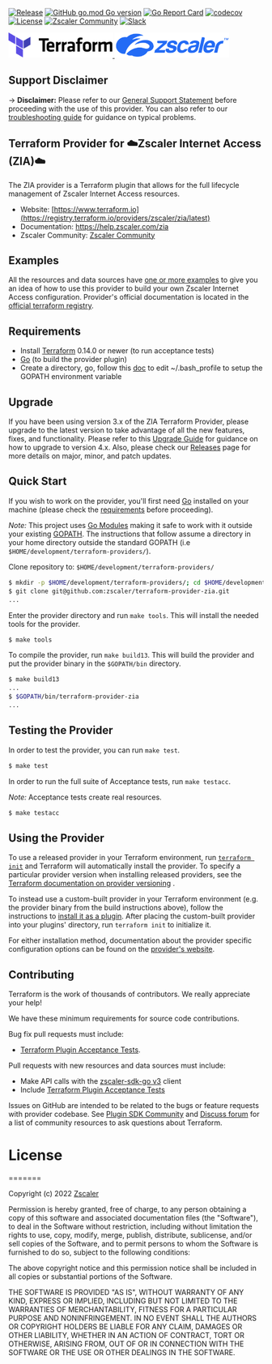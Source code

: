 [![Release](https://github.com/zscaler/terraform-provider-zia/actions/workflows/release.yml/badge.svg?branch=master)](https://github.com/zscaler/terraform-provider-zia/actions/workflows/release.yml)
[![GitHub go.mod Go version](https://img.shields.io/github/go-mod/go-version/zscaler/terraform-provider-zia)](https://github.com/zscaler/terraform-provider-zia/v3/blob/master/.go-version)
[![Go Report Card](https://goreportcard.com/badge/github.com/zscaler/terraform-provider-zia)](https://goreportcard.com/report/github.com/zscaler/terraform-provider-zia)
[![codecov](https://codecov.io/gh/zscaler/terraform-provider-zia/graph/badge.svg?token=A9J4AJS7F5)](https://codecov.io/gh/zscaler/terraform-provider-zia)
[![License](https://img.shields.io/github/license/zscaler/terraform-provider-zia?color=blue)](https://github.com/zscaler/terraform-provider-zia/v3/blob/master/LICENSE)
[![Zscaler Community](https://img.shields.io/badge/zscaler-community-blue)](https://community.zscaler.com/)
[![Slack](https://img.shields.io/badge/Join%20Our%20Community-Slack-blue)](https://forms.gle/3iMJvVmJDvmUy36q9)

<a href="https://terraform.io">
    <img src="https://raw.githubusercontent.com/hashicorp/terraform-website/master/public/img/logo-text.svg" alt="Terraform logo" title="Terraform" height="50" />
</a>

<a href="https://www.zscaler.com/">
    <img src="https://raw.githubusercontent.com/zscaler/zscaler-terraformer/master/images/zscaler_terraformer-logo.svg" alt="Zscaler logo" title="Zscaler" height="50" />
</a>

## Support Disclaimer

-> **Disclaimer:** Please refer to our [General Support Statement](docs/guides/support.md) before proceeding with the use of this provider. You can also refer to our [troubleshooting guide](docs/guides/troubleshooting.md) for guidance on typical problems.

## Terraform Provider for ☁️Zscaler Internet Access (ZIA)☁️

The ZIA provider is a Terraform plugin that allows for the full lifecycle management of Zscaler Internet Access resources.

- Website: [https://www.terraform.io](https://registry.terraform.io/providers/zscaler/zia/latest)
- Documentation: <https://help.zscaler.com/zia>
- Zscaler Community: [Zscaler Community](https://community.zscaler.com/)

## Examples

All the resources and data sources have [one or more examples](./examples) to give you an idea of how to use this
provider to build your own Zscaler Internet Access configuration. Provider's official documentation is located in the
[official terraform registry](https://registry.terraform.io/providers/zscaler/zia/latest/docs).

## Requirements

- Install [Terraform](https://www.terraform.io/downloads.html) 0.14.0 or newer (to run acceptance tests)
- [Go](https://golang.org/doc/install) (to build the provider plugin)
- Create a directory, go, follow this [doc](https://github.com/golang/go/wiki/SettingGOPATH) to edit ~/.bash_profile to setup the GOPATH environment variable

## Upgrade

If you have been using version 3.x of the ZIA Terraform Provider, please upgrade to the latest version to take advantage of
all the new features, fixes, and functionality. Please refer to this [Upgrade Guide](https://github.com/zscaler/terraform-provider-zia/issues/1338)
for guidance on how to upgrade to version 4.x. Also, please check our [Releases](https://github.com/zscaler/terraform-provider-zia/releases) page for more details on major, minor, and patch updates.

## Quick Start

If you wish to work on the provider, you'll first need [Go](http://www.golang.org) installed on your machine (please
check the [requirements](#requirements) before proceeding).

_Note:_ This project uses [Go Modules](https://blog.golang.org/using-go-modules) making it safe to work with it outside
your existing [GOPATH](http://golang.org/doc/code.html#GOPATH). The instructions that follow assume a directory in your
home directory outside the standard GOPATH (i.e `$HOME/development/terraform-providers/`).

Clone repository to: `$HOME/development/terraform-providers/`

```sh
$ mkdir -p $HOME/development/terraform-providers/; cd $HOME/development/terraform-providers/
$ git clone git@github.com:zscaler/terraform-provider-zia.git
...
```

Enter the provider directory and run `make tools`. This will install the needed tools for the provider.

```sh
$ make tools
```

To compile the provider, run `make build13`. This will build the provider and put the provider binary in the `$GOPATH/bin`
directory.

```sh
$ make build13
...
$ $GOPATH/bin/terraform-provider-zia
...
```

## Testing the Provider

In order to test the provider, you can run `make test`.

```sh
$ make test
```

In order to run the full suite of Acceptance tests, run `make testacc`.

_Note:_ Acceptance tests create real resources.

```sh
$ make testacc
```

## Using the Provider

To use a released provider in your Terraform environment,
run [`terraform init`](https://www.terraform.io/docs/commands/init.html) and Terraform will automatically install the
provider. To specify a particular provider version when installing released providers, see
the [Terraform documentation on provider versioning](https://www.terraform.io/docs/configuration/providers.html#version-provider-versions)
.

To instead use a custom-built provider in your Terraform environment (e.g. the provider binary from the build
instructions above), follow the instructions
to [install it as a plugin](https://www.terraform.io/docs/plugins/basics.html#installing-plugins). After placing the
custom-built provider into your plugins' directory, run `terraform init` to initialize it.

For either installation method, documentation about the provider specific configuration options can be found on
the [provider's website](https://registry.terraform.io/providers/zscaler/zia/latest/docs).

## Contributing

Terraform is the work of thousands of contributors. We really appreciate your help!

We have these minimum requirements for source code contributions.

Bug fix pull requests must include:

- [Terraform Plugin Acceptance Tests](https://developer.hashicorp.com/terraform/plugin/sdkv2/testing/acceptance-tests).

Pull requests with new resources and data sources must include:

- Make API calls with the [zscaler-sdk-go v3](https://github.com/zscaler/zscaler-sdk-go) client
- Include [Terraform Plugin Acceptance Tests](https://developer.hashicorp.com/terraform/plugin/sdkv2/testing/acceptance-tests)

Issues on GitHub are intended to be related to the bugs or feature requests with provider codebase.
See [Plugin SDK Community](https://www.terraform.io/community)
and [Discuss forum](https://discuss.hashicorp.com/c/terraform-providers/31/none) for a list of community resources to
ask questions about Terraform.

License
=========

=======

Copyright (c) 2022 [Zscaler](https://github.com/zscaler)

Permission is hereby granted, free of charge, to any person obtaining a copy
of this software and associated documentation files (the "Software"), to deal
in the Software without restriction, including without limitation the rights
to use, copy, modify, merge, publish, distribute, sublicense, and/or sell
copies of the Software, and to permit persons to whom the Software is
furnished to do so, subject to the following conditions:

The above copyright notice and this permission notice shall be included in all
copies or substantial portions of the Software.

THE SOFTWARE IS PROVIDED "AS IS", WITHOUT WARRANTY OF ANY KIND, EXPRESS OR
IMPLIED, INCLUDING BUT NOT LIMITED TO THE WARRANTIES OF MERCHANTABILITY,
FITNESS FOR A PARTICULAR PURPOSE AND NONINFRINGEMENT. IN NO EVENT SHALL THE
AUTHORS OR COPYRIGHT HOLDERS BE LIABLE FOR ANY CLAIM, DAMAGES OR OTHER
LIABILITY, WHETHER IN AN ACTION OF CONTRACT, TORT OR OTHERWISE, ARISING FROM,
OUT OF OR IN CONNECTION WITH THE SOFTWARE OR THE USE OR OTHER DEALINGS IN THE
SOFTWARE.
